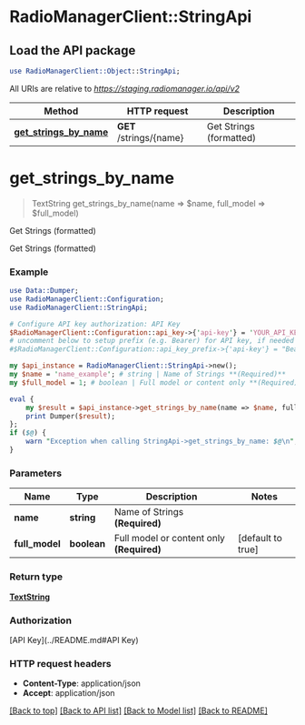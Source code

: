 # RadioManagerClient::StringApi

## Load the API package
```perl
use RadioManagerClient::Object::StringApi;
```

All URIs are relative to *https://staging.radiomanager.io/api/v2*

Method | HTTP request | Description
------------- | ------------- | -------------
[**get_strings_by_name**](StringApi.md#get_strings_by_name) | **GET** /strings/{name} | Get Strings (formatted)


# **get_strings_by_name**
> TextString get_strings_by_name(name => $name, full_model => $full_model)

Get Strings (formatted)

Get Strings (formatted)

### Example 
```perl
use Data::Dumper;
use RadioManagerClient::Configuration;
use RadioManagerClient::StringApi;

# Configure API key authorization: API Key
$RadioManagerClient::Configuration::api_key->{'api-key'} = 'YOUR_API_KEY';
# uncomment below to setup prefix (e.g. Bearer) for API key, if needed
#$RadioManagerClient::Configuration::api_key_prefix->{'api-key'} = "Bearer";

my $api_instance = RadioManagerClient::StringApi->new();
my $name = 'name_example'; # string | Name of Strings **(Required)**
my $full_model = 1; # boolean | Full model or content only **(Required)**

eval { 
    my $result = $api_instance->get_strings_by_name(name => $name, full_model => $full_model);
    print Dumper($result);
};
if ($@) {
    warn "Exception when calling StringApi->get_strings_by_name: $@\n";
}
```

### Parameters

Name | Type | Description  | Notes
------------- | ------------- | ------------- | -------------
 **name** | **string**| Name of Strings **(Required)** | 
 **full_model** | **boolean**| Full model or content only **(Required)** | [default to true]

### Return type

[**TextString**](TextString.md)

### Authorization

[API Key](../README.md#API Key)

### HTTP request headers

 - **Content-Type**: application/json
 - **Accept**: application/json

[[Back to top]](#) [[Back to API list]](../README.md#documentation-for-api-endpoints) [[Back to Model list]](../README.md#documentation-for-models) [[Back to README]](../README.md)

